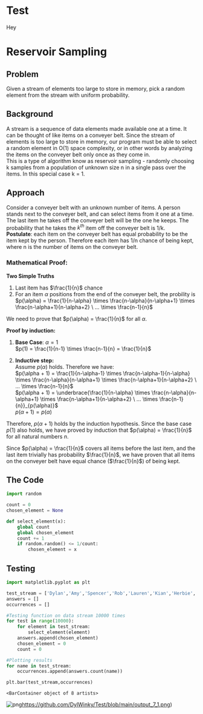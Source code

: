 # Test
Hey 
# Reservoir Sampling 


## Problem 
Given a stream of elements too large to store in memory, pick a random element from the stream with uniform probability.

## Background 
A stream is a sequence of data elements made available one at a time. It can be thought of like items on a conveyer belt. Since the stream of elements is too large to store in memory, our program must be able to select a random element in O(1) space complexity, or in other words by analyzing the items on the conveyer belt only once as they come in.  
This is a type of algorithm know as reservoir sampling - randomly choosing k samples from a population of unknown size n in a single pass over the items. In this special case k = 1. 

## Approach
Consider a conveyer belt with an unknown number of items. A person stands next to the conveyer belt, and can select items from it one at a time. The last item he takes off the conveyer belt will be the one he keeps. The probability that he takes the $k^{th}$ item off the conveyer belt is 1/k.  
**Postulate**: each item on the conveyer belt has equal probability to be the item kept by the person. Therefore each item has 1/n chance of being kept, where n is the number of items on the conveyer belt.
### Mathematical Proof:
**Two Simple Truths**  
1. Last item has $\frac{1}{n}$ chance
2. For an item $\alpha$ positions from the end of the conveyer belt, the probility is $p(\alpha) = \frac{1}{n-\alpha} \times \frac{n-\alpha}{n-\alpha+1} \times \frac{n-\alpha+1}{n-\alpha+2} \ ... \times \frac{n-1}{n}$  
  
  
We need to prove that $p(\alpha) = \frac{1}{n}$ for all $\alpha$.  
  
**Proof by induction:**  
1. **Base Case**: $\alpha = 1$  
$p(1) = \frac{1}{n-1} \times \frac{n-1}{n} = \frac{1}{n}$  
    
2. **Inductive step:**  
Assume $p(\alpha)$ holds. Therefore we have:  
$p(\alpha + 1) = \frac{1}{n-\alpha-1} \times \frac{n-\alpha-1}{n-\alpha} \times \frac{n-\alpha}{n-\alpha+1} \times \frac{n-\alpha+1}{n-\alpha+2} \ ... \times \frac{n-1}{n}$    
$p(\alpha + 1) = \underbrace{\frac{1}{n-\alpha} \times \frac{n-\alpha}{n-\alpha+1} \times \frac{n-\alpha+1}{n-\alpha+2} \ ... \times \frac{n-1}{n}}_{p(\alpha)}$  
$p(\alpha + 1) = p(\alpha)$  
  
  
Therefore, $p(\alpha + 1)$ holds by the induction hypothesis. Since the base case $p(1)$ also holds, we have proved by induction that $p(\alpha) = \frac{1}{n}$ for all natural numbers $n$.  
  
Since $p(\alpha) = \frac{1}{n}$ covers all items before the last item, and the last item trivially has probability $\frac{1}{n}$, we have proven that all items on the conveyer belt have equal chance ($\frac{1}{n}$) of being kept.

## The Code


```python
import random

count = 0
chosen_element = None

def select_element(x):
    global count
    global chosen_element
    count += 1
    if random.random() <= 1/count:
        chosen_element = x
```

## Testing


```python
import matplotlib.pyplot as plt

test_stream = ['Dylan','Amy','Spencer','Rob','Lauren','Kian','Herbie','Diogo']
answers = []
occurrences = []

#Testing function on data stream 10000 times
for test in range(10000):
    for element in test_stream:
        select_element(element) 
    answers.append(chosen_element)
    chosen_element = 0 
    count = 0 

#Plotting results
for name in test_stream:
    occurrences.append(answers.count(name))

plt.bar(test_stream,occurrences)    

```




    <BarContainer object of 8 artists>




    
![png]()https://github.com/DylWinky/Test/blob/main/output_7_1.png)
    

